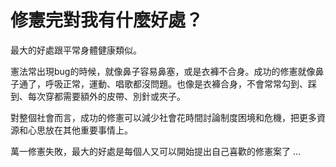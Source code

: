 # 修憲完對我有什麼好處？

最大的好處跟平常身體健康類似。

憲法常出現bug的時候，就像鼻子容易鼻塞，或是衣褲不合身。成功的修憲就像鼻子通了，呼吸正常，運動、唱歌都沒問題。也像是衣褲合身，不會常常勾到、踩到、每次穿都需要額外的皮帶、別針或夾子。

對整個社會而言，成功的修憲可以減少社會花時間討論制度困境和危機，把更多資源和心思放在其他重要事情上。

萬一修憲失敗，最大的好處是每個人又可以開始提出自己喜歡的修憲案了 ...
